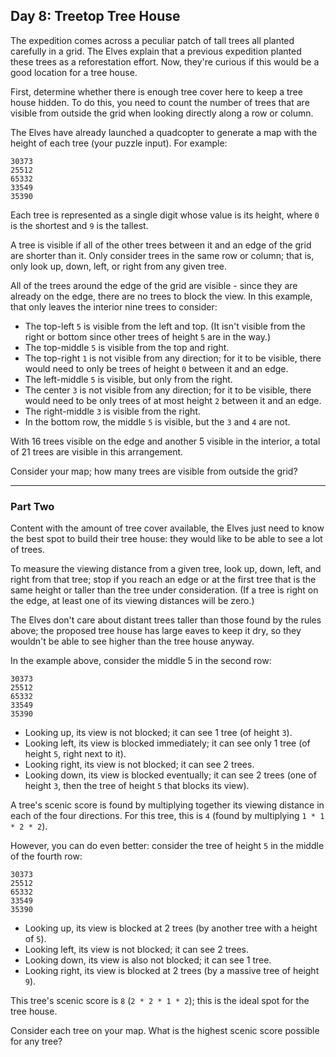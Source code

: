 ## Day 8: Treetop Tree House

The expedition comes across a peculiar patch of tall trees all planted
carefully in a grid. The Elves explain that a previous expedition planted
these trees as a reforestation effort. Now, they're curious if this would be a
good location for a tree house.

First, determine whether there is enough tree cover here to keep a tree house
hidden. To do this, you need to count the number of trees that are visible
from outside the grid when looking directly along a row or column.

The Elves have already launched a quadcopter to generate a map with the height
of each tree (your puzzle input). For example:

```
30373
25512
65332
33549
35390
```

Each tree is represented as a single digit whose value is its height, where `0`
is the shortest and `9` is the tallest.

A tree is visible if all of the other trees between it and an edge of the grid
are shorter than it. Only consider trees in the same row or column; that is,
only look up, down, left, or right from any given tree.

All of the trees around the edge of the grid are visible - since they are
already on the edge, there are no trees to block the view. In this example,
that only leaves the interior nine trees to consider:

- The top-left `5` is visible from the left and top. (It isn't visible from the
right or bottom since other trees of height `5` are in the way.)
- The top-middle `5` is visible from the top and right.
- The top-right `1` is not visible from any direction; for it to be visible,
there would need to only be trees of height `0` between it and an edge.
- The left-middle `5` is visible, but only from the right.
- The center `3` is not visible from any direction; for it to be visible, there
would need to be only trees of at most height `2` between it and an edge.
- The right-middle `3` is visible from the right.
- In the bottom row, the middle `5` is visible, but the `3` and `4` are not.

With 16 trees visible on the edge and another 5 visible in the interior, a
total of 21 trees are visible in this arrangement.

Consider your map; how many trees are visible from outside the grid?

---

### Part Two

Content with the amount of tree cover available, the Elves just need to know
the best spot to build their tree house: they would like to be able to see a
lot of trees.

To measure the viewing distance from a given tree, look up, down, left, and
right from that tree; stop if you reach an edge or at the first tree that is
the same height or taller than the tree under consideration. (If a tree is
right on the edge, at least one of its viewing distances will be zero.)

The Elves don't care about distant trees taller than those found by the rules
above; the proposed tree house has large eaves to keep it dry, so they wouldn't
be able to see higher than the tree house anyway.

In the example above, consider the middle 5 in the second row:

```
30373
25512
65332
33549
35390
```

- Looking up, its view is not blocked; it can see 1 tree (of height `3`).
- Looking left, its view is blocked immediately; it can see only 1 tree (of
height `5`, right next to it).
- Looking right, its view is not blocked; it can see 2 trees.
- Looking down, its view is blocked eventually; it can see 2 trees (one of
height `3`, then the tree of height `5` that blocks its view).

A tree's scenic score is found by multiplying together its viewing distance in
each of the four directions. For this tree, this is `4` (found by multiplying
`1 * 1 * 2 * 2`).

However, you can do even better: consider the tree of height `5` in the middle
of the fourth row:

```
30373
25512
65332
33549
35390
```

- Looking up, its view is blocked at 2 trees (by another tree with a height of `5`).
- Looking left, its view is not blocked; it can see 2 trees.
- Looking down, its view is also not blocked; it can see 1 tree.
- Looking right, its view is blocked at 2 trees (by a massive tree of height `9`).

This tree's scenic score is `8` (`2 * 2 * 1 * 2`); this is the ideal spot for the
tree house.

Consider each tree on your map. What is the highest scenic score possible for
any tree?
